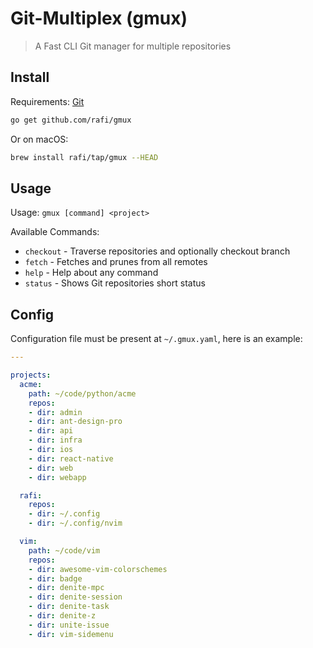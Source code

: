 # Git-Multiplex (gmux)

> A Fast CLI Git manager for multiple repositories

## Install

Requirements: [Git](https://git-scm.com/)

```bash
go get github.com/rafi/gmux
```

Or on macOS:

```bash
brew install rafi/tap/gmux --HEAD
```

## Usage

Usage: `gmux [command] <project>`

Available Commands:

* `checkout` -  Traverse repositories and optionally checkout branch
* `fetch` -     Fetches and prunes from all remotes
* `help` -      Help about any command
* `status` -    Shows Git repositories short status

## Config

Configuration file must be present at `~/.gmux.yaml`, here is an example:

```yaml
---

projects:
  acme:
    path: ~/code/python/acme
    repos:
    - dir: admin
    - dir: ant-design-pro
    - dir: api
    - dir: infra
    - dir: ios
    - dir: react-native
    - dir: web
    - dir: webapp

  rafi:
    repos:
    - dir: ~/.config
    - dir: ~/.config/nvim

  vim:
    path: ~/code/vim
    repos:
    - dir: awesome-vim-colorschemes
    - dir: badge
    - dir: denite-mpc
    - dir: denite-session
    - dir: denite-task
    - dir: denite-z
    - dir: unite-issue
    - dir: vim-sidemenu
```
